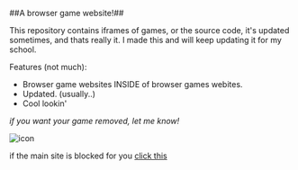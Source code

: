 ##A browser game website!##

This repository contains iframes of games, or the source code, it's updated sometimes, and thats really it.
I made this and will keep updating it for my school.

Features (not much):
- Browser game websites INSIDE of browser games webites.
- Updated. (usually..)
- Cool lookin'

*if you want your game removed, let me know!*

![icon](favicon.ico)

if the main site is blocked for you [click this](https://drive.google.com/drive/folders/1STbu_Mk_boRFYtzpGPT3J8oH-L-RIA1C?usp=sharing)
